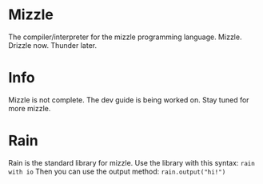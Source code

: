 # Mizzle
The compiler/interpreter for the mizzle programming language. Mizzle. Drizzle now. Thunder later.

# Info
Mizzle is not complete. The dev guide is being worked on. Stay tuned for more mizzle.

# Rain
Rain is the standard library for mizzle. Use the library with this syntax:
`rain with io`
Then you can use the output method:
`rain.output("hi!")`
